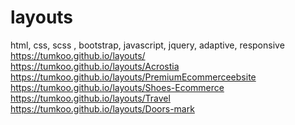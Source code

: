 # layouts
html, css, scss , bootstrap, javascript, jquery, adaptive, responsive
<br>
https://tumkoo.github.io/layouts/
<br>
https://tumkoo.github.io/layouts/Acrostia
<br>
https://tumkoo.github.io/layouts/PremiumEcommerceebsite
<br>
https://tumkoo.github.io/layouts/Shoes-Ecommerce
<br>
https://tumkoo.github.io/layouts/Travel
<br>
https://tumkoo.github.io/layouts/Doors-mark
